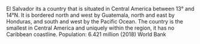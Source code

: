 El Salvador its a country that is situated in Central America between 13° and 14°N. It is bordered north and west by Guatemala, north and east by Honduras, and south and west by the Pacific Ocean. The country is the smallest in Central America and uniquely within the region, it has no Caribbean coastline.
Population: 6.421 million (2018) World Bank
